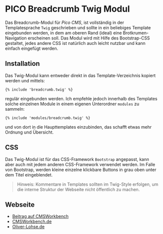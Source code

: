 # PICO Breadcrumb Twig Modul #

Das Breadcrumb-Modul für *Pico CMS*, ist vollständig in der Templatesprache `Twig` geschrieben und sollte in ein beliebiges Template eingebunden werden, in dem am oberen Rand (ideal) eine Brotkrumen-Navigation erscheinen soll. Das Modul wird mit Hilfe des Bootstrap-CSS gestaltet, jedes andere CSS ist natürlich auch leicht nutzbar und kann einfach eingefügt werden.

## Installation ##

Das Twig-Modul kann entweder direkt in das Template-Verzeichnis kopiert werden und mittels:

    {% include 'breadcrumb.twig' %}

regulär eingebunden werden. Ich empfehle jedoch innerhalb des Templates solche einzelnen Module in einem eigenen Unterordner `modules` zu sammeln:

    {% include 'modules/breadcrumb.twig' %}

und von dort in die Haupttemplates einzubinden, das schafft etwas mehr Ordnung und Übersicht.

## CSS ##

Das Twig-Modul ist für das CSS-Framework `Bootstrap` angepasst, kann aber auch mit jedem anderen CSS-Framework verwendet werden. Im Falle von Bootstrap, werden kleine einzelne klickbare Buttons in grau oben unter dem Titel eingeblendet.

>Hinweis: Kommentare in Templates sollten im Twig-Style erfolgen, um die interne Struktur der Webseite nicht öffentlich zu machen.

## Webseite ##

- [Beitrag auf CMSWorkbench](https://cmsworkbench.de/pico/twig/breadcrumb-navigation-3)
- [CMSWorkbench.de](https://cmsworkbench.de)
- [Oliver-Lohse.de](http://oliver-lohse.de)
